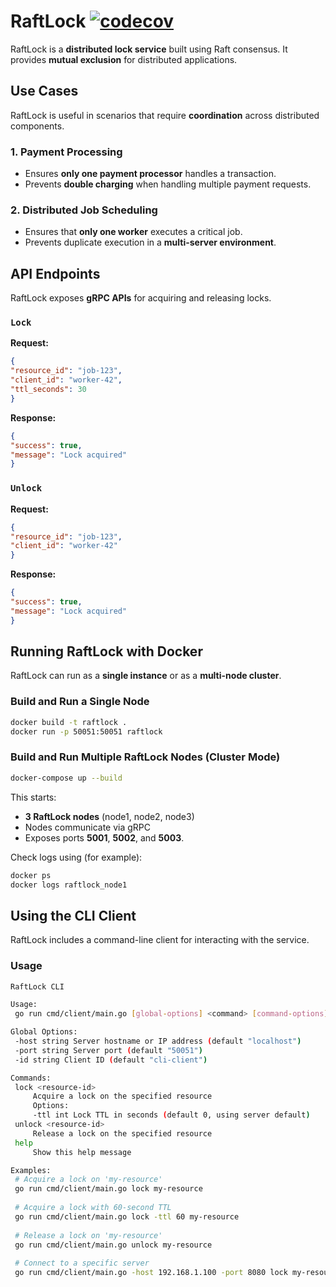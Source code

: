 # RaftLock [![codecov](https://codecov.io/gh/jathurchan/raftlock/branch/18-implement-storage/graph/badge.svg?token=RW0H2MKNMV)](https://codecov.io/gh/jathurchan/raftlock)

RaftLock is a **distributed lock service** built using Raft consensus. It provides **mutual exclusion** for distributed applications.

## Use Cases

RaftLock is useful in scenarios that require **coordination** across distributed components.

### 1. Payment Processing

- Ensures **only one payment processor** handles a transaction.
- Prevents **double charging** when handling multiple payment requests.

### 2. Distributed Job Scheduling

- Ensures that **only one worker** executes a critical job.
- Prevents duplicate execution in a **multi-server environment**.

## API Endpoints

RaftLock exposes **gRPC APIs** for acquiring and releasing locks.

### `Lock`

**Request:**

```json
{
"resource_id": "job-123",
"client_id": "worker-42",
"ttl_seconds": 30
}
```

**Response:**

```json
{
"success": true,
"message": "Lock acquired"
}
```

### `Unlock`

**Request:**

```json
{
"resource_id": "job-123",
"client_id": "worker-42"
}
```

**Response:**

```json
{
"success": true,
"message": "Lock acquired"
}
```

## Running RaftLock with Docker

RaftLock can run as a **single instance** or as a **multi-node cluster**.

### Build and Run a Single Node

```sh
docker build -t raftlock .
docker run -p 50051:50051 raftlock
```

### Build and Run Multiple RaftLock Nodes (Cluster Mode)

```sh
docker-compose up --build
```

This starts:

- **3 RaftLock nodes** (node1, node2, node3)
- Nodes communicate via gRPC
- Exposes ports **5001**, **5002**, and **5003**.

Check logs using (for example):

```sh
docker ps
docker logs raftlock_node1
```

## Using the CLI Client

RaftLock includes a command-line client for interacting with the service.

### Usage

```sh
RaftLock CLI

Usage:
 go run cmd/client/main.go [global-options] <command> [command-options] <resource-id>

Global Options:
 -host string Server hostname or IP address (default "localhost")
 -port string Server port (default "50051")
 -id string Client ID (default "cli-client")

Commands:
 lock <resource-id>
     Acquire a lock on the specified resource
     Options:
     -ttl int Lock TTL in seconds (default 0, using server default)
 unlock <resource-id>
     Release a lock on the specified resource
 help
     Show this help message

Examples:
 # Acquire a lock on 'my-resource'
 go run cmd/client/main.go lock my-resource
 
 # Acquire a lock with 60-second TTL
 go run cmd/client/main.go lock -ttl 60 my-resource
 
 # Release a lock on 'my-resource'
 go run cmd/client/main.go unlock my-resource
 
 # Connect to a specific server
 go run cmd/client/main.go -host 192.168.1.100 -port 8080 lock my-resource
```
